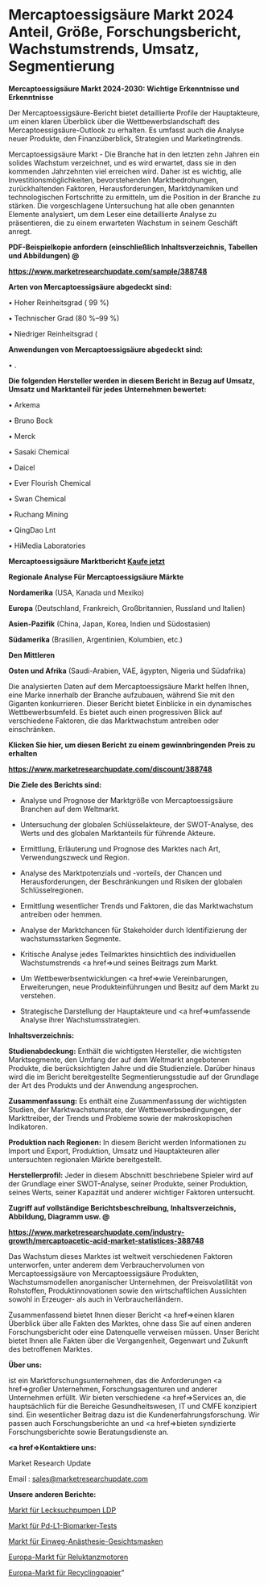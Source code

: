 # Mercaptoessigsäure Markt 2024 Anteil, Größe, Forschungsbericht, Wachstumstrends, Umsatz, Segmentierung

<strong>Mercaptoessigsäure Markt 2024-2030: Wichtige Erkenntnisse und Erkenntnisse</strong>

Der Mercaptoessigsäure-Bericht bietet detaillierte Profile der Hauptakteure, um einen klaren Überblick über die Wettbewerbslandschaft des Mercaptoessigsäure-Outlook zu erhalten. Es umfasst auch die Analyse neuer Produkte, den Finanzüberblick, Strategien und Marketingtrends.

Mercaptoessigsäure Markt - Die Branche hat in den letzten zehn Jahren ein solides Wachstum verzeichnet, und es wird erwartet, dass sie in den kommenden Jahrzehnten viel erreichen wird. Daher ist es wichtig, alle Investitionsmöglichkeiten, bevorstehenden Marktbedrohungen, zurückhaltenden Faktoren, Herausforderungen, Marktdynamiken und technologischen Fortschritte zu ermitteln, um die Position in der Branche zu stärken. Die vorgeschlagene Untersuchung hat alle oben genannten Elemente analysiert, um dem Leser eine detaillierte Analyse zu präsentieren, die zu einem erwarteten Wachstum in seinem Geschäft anregt.



<strong><b>PDF-Beispielkopie anfordern (einschließlich Inhaltsverzeichnis, Tabellen und Abbildungen) @ </b></strong>

<strong><a href=https://www.marketresearchupdate.com/sample/388748>

<strong>https://www.marketresearchupdate.com/sample/388748</u></a></strong></strong>



<strong>Arten von Mercaptoessigsäure abgedeckt sind:</strong>

• Hoher Reinheitsgrad ( 99 %)

• Technischer Grad (80 %–99 %)

• Niedriger Reinheitsgrad (



<strong>Anwendungen von Mercaptoessigsäure abgedeckt sind:</strong>

• .



<strong>Die folgenden Hersteller werden in diesem Bericht in Bezug auf Umsatz, Umsatz und Marktanteil für jedes Unternehmen bewertet:</strong>

• Arkema

• Bruno Bock

• Merck

• Sasaki Chemical

• Daicel

• Ever Flourish Chemical

• Swan Chemical

• Ruchang Mining

• QingDao Lnt

• HiMedia Laboratories



<strong>Mercaptoessigsäure Marktbericht <a href=https://www.marketresearchupdate.com/buynow/388748>Kaufe jetzt</a></strong>



<strong>Regionale Analyse Für Mercaptoessigsäure Märkte</strong>



<strong>Nordamerika</strong> (USA, Kanada und Mexiko)



<strong>Europa</strong> (Deutschland, Frankreich, Großbritannien, Russland und Italien)



<strong>Asien-Pazifik</strong> (China, Japan, Korea, Indien und Südostasien)



<strong>Südamerika</strong> (Brasilien, Argentinien, Kolumbien, etc.)



<strong>Den Mittleren</strong> 

<strong>Osten und Afrika</strong> (Saudi-Arabien, VAE, ägypten, Nigeria und Südafrika)

Die analysierten Daten auf dem Mercaptoessigsäure Markt helfen Ihnen, eine Marke innerhalb der Branche aufzubauen, während Sie mit den Giganten konkurrieren. Dieser Bericht bietet Einblicke in ein dynamisches Wettbewerbsumfeld. Es bietet auch einen progressiven Blick auf verschiedene Faktoren, die das Marktwachstum antreiben oder einschränken.



<strong>Klicken Sie hier, um diesen Bericht zu einem gewinnbringenden Preis zu erhalten
</strong>

<strong><a href=https://www.marketresearchupdate.com/discount/388748>https://www.marketresearchupdate.com/discount/388748</b></u></strong></a>



<strong>Die Ziele des Berichts sind:</strong>

- Analyse und Prognose der Marktgröße von Mercaptoessigsäure Branchen auf dem Weltmarkt.

- Untersuchung der globalen Schlüsselakteure, der SWOT-Analyse, des Werts und des globalen Marktanteils für führende Akteure.

- Ermittlung, Erläuterung und Prognose des Marktes nach Art, Verwendungszweck und Region.

- Analyse des Marktpotenzials und -vorteils, der Chancen und Herausforderungen, der Beschränkungen und Risiken der globalen Schlüsselregionen.

- Ermittlung wesentlicher Trends und Faktoren, die das Marktwachstum antreiben oder hemmen.

- Analyse der Marktchancen für Stakeholder durch Identifizierung der wachstumsstarken Segmente.

- Kritische Analyse jedes Teilmarktes hinsichtlich des individuellen Wachstumstrends <a href=>und</a> seines Beitrags zum Markt.

- Um Wettbewerbsentwicklungen <a href=>wie</a> Vereinbarungen, Erweiterungen, neue Produkteinführungen und Besitz auf dem Markt zu verstehen.

- Strategische Darstellung der Hauptakteure und <a href=>umfas</a>sende Analyse ihrer Wachstumsstrategien.



<strong>Inhaltsverzeichnis:</strong>



<strong>Studienabdeckung:</strong> Enthält die wichtigsten Hersteller, die wichtigsten Marktsegmente, den Umfang der auf dem Weltmarkt angebotenen Produkte, die berücksichtigten Jahre und die Studienziele. Darüber hinaus wird die im Bericht bereitgestellte Segmentierungsstudie auf der Grundlage der Art des Produkts und der Anwendung angesprochen.



<strong>Zusammenfassung:</strong> Es enthält eine Zusammenfassung der wichtigsten Studien, der Marktwachstumsrate, der Wettbewerbsbedingungen, der Markttreiber, der Trends und Probleme sowie der makroskopischen Indikatoren.



<strong>Produktion nach Regionen:</strong> In diesem Bericht werden Informationen zu Import und Export, Produktion, Umsatz und Hauptakteuren aller untersuchten regionalen Märkte bereitgestellt.



<strong>Herstellerprofil:</strong> Jeder in diesem Abschnitt beschriebene Spieler wird auf der Grundlage einer SWOT-Analyse, seiner Produkte, seiner Produktion, seines Werts, seiner Kapazität und anderer wichtiger Faktoren untersucht.



<strong><b>Zugriff auf vollständige Berichtsbeschreibung, Inhaltsverzeichnis, Abbildung, Diagramm usw. @ </b></strong>

<strong><a href=https://www.marketresearchupdate.com/industry-growth/mercaptoacetic-acid-market-statistices-388748>https://www.marketresearchupdate.com/industry-growth/mercaptoacetic-acid-market-statistices-388748</a></strong>

Das Wachstum dieses Marktes ist weltweit verschiedenen Faktoren unterworfen, unter anderem dem Verbrauchervolumen von Mercaptoessigsäure von Mercaptoessigsäure Produkten, Wachstumsmodellen anorganischer Unternehmen, der Preisvolatilität von Rohstoffen, Produktinnovationen sowie den wirtschaftlichen Aussichten sowohl in Erzeuger- als auch in Verbraucherländern.

Zusammenfassend bietet Ihnen dieser Bericht <a href=>einen</a> klaren Überblick über alle Fakten des Marktes, ohne dass Sie auf einen anderen Forschungsbericht oder eine Datenquelle verweisen müssen. Unser Bericht bietet Ihnen alle Fakten über die Vergangenheit, Gegenwart und Zukunft des betroffenen Marktes.



<strong>Über uns:</strong>

 ist ein Marktforschungsunternehmen, das die Anforderungen <a href=>großer</a> Unternehmen, Forschungsagenturen und anderer Unternehmen erfüllt. Wir bieten verschiedene <a href=>Services</a> an, die hauptsächlich für die Bereiche Gesundheitswesen, IT und CMFE konzipiert sind. Ein wesentlicher Beitrag dazu ist die Kundenerfahrungsforschung. Wir passen auch Forschungsberichte an und <a href=>bieten</a> syndizierte Forschungsberichte sowie Beratungsdienste an.



<strong><a href=>Kontaktiere uns:</a></strong>

Market Research Update

Email : sales@marketresearchupdate.com



<strong>Unsere anderen Berichte:</strong>

<a href=https://www.linkedin.com/pulse/leak-detection-pump-ldp-market-2023-trends-new>Markt für Lecksuchpumpen LDP</a>

<a href=https://www.linkedin.com/pulse/pd-l1-biomarker-testing-market-2023-analysis>Markt für Pd-L1-Biomarker-Tests</a>

<a href=https://www.linkedin.com/pulse/disposable-anesthesia-face-masks-market-size>Markt für Einweg-Anästhesie-Gesichtsmasken</a>

<a href=https://www.linkedin.com/pulse/europe-reluctance-motors-market-2023-industry>Europa-Markt für Reluktanzmotoren</a>

<a href=https://www.linkedin.com/pulse/europe-recycled-paper-market-2023-comprehensive-strategic>Europa-Markt für Recyclingpapier</a>"
